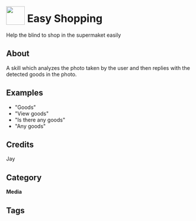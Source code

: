 # <img src="https://raw.githack.com/FortAwesome/Font-Awesome/master/svgs/solid/blind.svg" card_color="#22A7F0" width="50" height="50" style="vertical-align:bottom"/> Easy Shopping
Help the blind to shop in the supermaket easily

## About
A skill which analyzes the photo taken by the user and then replies with the detected goods in the photo.

## Examples
* "Goods"
* "View goods"
* "Is there any goods"
* "Any goods"

## Credits
Jay

## Category
**Media**

## Tags

